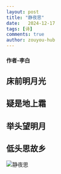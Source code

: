 ```yaml
---
layout: post
title: "静夜思"
date:   2024-12-17
tags: [诗]
comments: true
author: zouyou-hub
---
```

#### 作者-李白
## 床前明月光  

## 疑是地上霜  

## 举头望明月  

## 低头思故乡  

<!-- more -->

![静夜思](https://i.epochtimes.com/assets/uploads/2018/09/1537972070-450x300.jpg)
